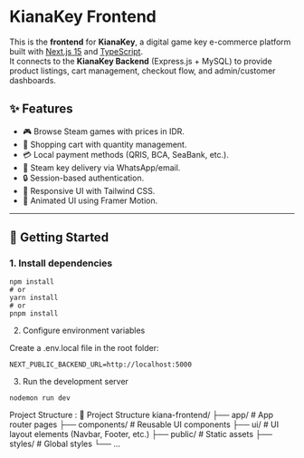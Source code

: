 # KianaKey Frontend

This is the **frontend** for **KianaKey**, a digital game key e-commerce platform built with [Next.js 15](https://nextjs.org) and [TypeScript](https://www.typescriptlang.org/).  
It connects to the **KianaKey Backend** (Express.js + MySQL) to provide product listings, cart management, checkout flow, and admin/customer dashboards.

## ✨ Features
- 🎮 Browse Steam games with prices in IDR.
- 🛒 Shopping cart with quantity management.
- 💳 Local payment methods (QRIS, BCA, SeaBank, etc.).
- 📩 Steam key delivery via WhatsApp/email.
- 🔒 Session-based authentication.
- 📱 Responsive UI with Tailwind CSS.
- 🎨 Animated UI using Framer Motion.

---

## 🚀 Getting Started

### 1. Install dependencies
```
npm install
# or
yarn install
# or
pnpm install
```
2. Configure environment variables

Create a .env.local file in the root folder:
```
NEXT_PUBLIC_BACKEND_URL=http://localhost:5000
```
3. Run the development server
```
nodemon run dev
```

Project Structure :
📂 Project Structure
kiana-frontend/
├── app/                  # App router pages
├── components/           # Reusable UI components
├── ui/                   # UI layout elements (Navbar, Footer, etc.)
├── public/               # Static assets
├── styles/               # Global styles
└── ...
